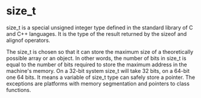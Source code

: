 # size_t

size_t is a special unsigned integer type defined in the standard library of C and C++ languages. It is the type of the result returned by the sizeof and alignof operators.

The size_t is chosen so that it can store the maximum size of a theoretically possible array or an object. In other words, the number of bits in size_t is equal to the number of bits required to store the maximum address in the machine's memory. On a 32-bit system size_t will take 32 bits, on a 64-bit one 64 bits. It means a variable of size_t type can safely store a pointer. The exceptions are platforms with memory segmentation and pointers to class functions.


